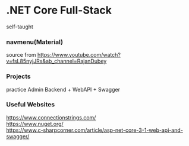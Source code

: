 # .NET Core Full-Stack
self-taught

### navmenu(Material)
source from https://www.youtube.com/watch?v=fsL85nyjJRs&ab_channel=RajanDubey

### Projects
practice Admin Backend + WebAPI + Swagger 

### Useful Websites 
https://www.connectionstrings.com/ <br />
https://www.nuget.org/ <br />
https://www.c-sharpcorner.com/article/asp-net-core-3-1-web-api-and-swagger/ <br />
